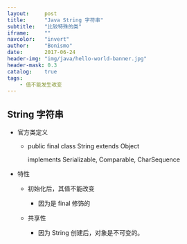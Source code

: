 ```yaml
---
layout:     post
title:      "Java String 字符串"
subtitle:   "比较特殊的类"
iframe:     ""
navcolor:   "invert"
author:     "Bonismo"
date:       2017-06-24
header-img: "img/java/hello-world-banner.jpg"
header-mask: 0.3
catalog:    true
tags:
    - 值不能发生改变
---
```


## String 字符串

- 官方类定义

    - public final class String extends Object

      implements Serializable, Comparable<String>, CharSequence

- 特性

    - 初始化后，其值不能改变

        - 因为是 final 修饰的

    - 共享性

        - 因为 String 创建后，对象是不可变的。




